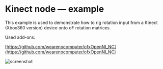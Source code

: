 # Kinect node — example
    

This example is used to demonstrate how to rig rotation input from a Kinect (Xbox360 version) device onto oF rotation matrices.

Used add-ons:

[https://github.com/wearenocomputer/ofxOpenNI_NC](https://github.com/wearenocomputer/ofxOpenNI_NC)

![screenshot](http://www.nocomputer.be/yescomputer/kinect_node.png)  